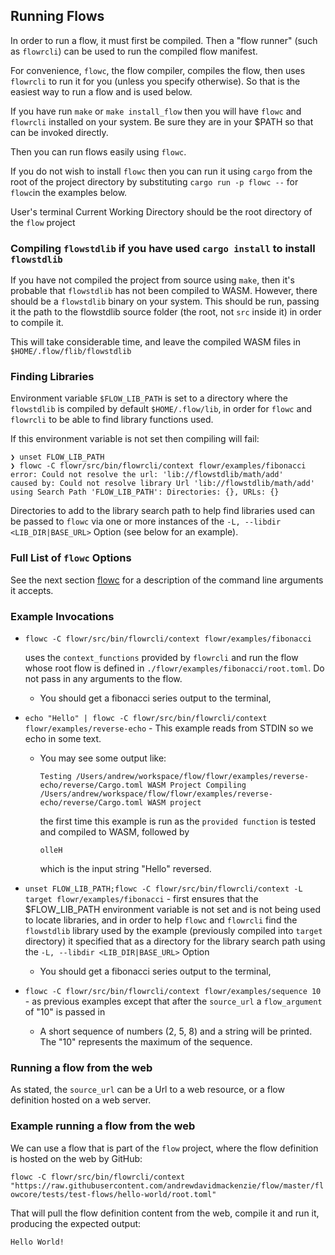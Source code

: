 ## Running Flows

In order to run a flow, it must first be compiled. Then a "flow runner" (such as `flowrcli`) can be used to run the
compiled flow manifest.

For convenience, `flowc`, the flow compiler, compiles the flow, then uses `flowrcli` to run it for you (unless you 
specify otherwise). So that is the easiest way to run a flow and is used below.

If you have run `make` or `make install_flow` then you will have `flowc` and `flowrcli` installed on your system.
Be sure they are in your $PATH so that can be invoked directly.

Then you can run flows easily using `flowc`. 

If you do not wish to install `flowc` then you can run it using `cargo` from the root of the project directory by
substituting `cargo run -p flowc --` for `flowc`in the examples below.

User's terminal Current Working Directory should be the root directory of the `flow` project

### Compiling `flowstdlib` if you have used `cargo install` to install `flowstdlib`
If you have not compiled the project from source using `make`, then it's probable that `flowstdlib` has not
been compiled to WASM. However, there should be a `flowstdlib` binary on your system. This should be run, passing it
the path to the flowstdlib source folder (the root, not `src` inside it) in order to compile it.

This will take considerable time, and leave the compiled WASM files in `$HOME/.flow/flib/flowstdlib`

### Finding Libraries
Environment variable `$FLOW_LIB_PATH` is set to a directory where the `flowstdlib` is compiled by default 
`$HOME/.flow/lib`, in order for `flowc` and `flowrcli` to be able to find library functions used.

If this environment variable is not set then compiling will fail:

```
❯ unset FLOW_LIB_PATH
❯ flowc -C flowr/src/bin/flowrcli/context flowr/examples/fibonacci
error: Could not resolve the url: 'lib://flowstdlib/math/add'
caused by: Could not resolve library Url 'lib://flowstdlib/math/add' using Search Path 'FLOW_LIB_PATH': Directories: {}, URLs: {}
```

Directories to add to the library search path to help find libraries used can be passed to `flowc` via one or more
instances of the `-L, --libdir <LIB_DIR|BASE_URL>` Option (see below for an example).

### Full List of `flowc` Options
See the next section [flowc](flowc.md) for a description of the command line arguments it accepts.

### Example Invocations
- `flowc -C flowr/src/bin/flowrcli/context flowr/examples/fibonacci`

  uses the `context_functions` provided by `flowrcli` and run the flow whose root flow is defined in `./flowr/examples/fibonacci/root.toml`. 
  Do not pass in any arguments to the flow. 
  - You should get a fibonacci series output to the terminal, 
- `echo "Hello" | flowc -C flowr/src/bin/flowrcli/context flowr/examples/reverse-echo` - This example reads from STDIN so we echo in 
  some text.
  - You may see some output like:
  
    `Testing /Users/andrew/workspace/flow/flowr/examples/reverse-echo/reverse/Cargo.toml WASM Project
     Compiling /Users/andrew/workspace/flow/flowr/examples/reverse-echo/reverse/Cargo.toml WASM project`

    the first time this example is run as the `provided function` is tested and compiled to WASM, followed by

    `olleH`

    which is the input string "Hello" reversed.
- `unset FLOW_LIB_PATH;flowc -C flowr/src/bin/flowrcli/context -L target flowr/examples/fibonacci` - first ensures that the $FLOW_LIB_PATH
environment variable is not set and is not being used to locate libraries, and in order to help `flowc` and `flowrcli` 
find the `flowstdlib` library used by the example (previously compiled into `target` directory) it specified that as a
directory for the library search path using the `-L, --libdir <LIB_DIR|BASE_URL>` Option
  - You should get a fibonacci series output to the terminal, 
- `flowc -C flowr/src/bin/flowrcli/context flowr/examples/sequence 10` - as previous examples except that after the `source_url` a 
`flow_argument` of "10" is passed in
  - A short sequence of numbers (2, 5, 8) and a string will be printed. The "10" represents the maximum of the sequence.

### Running a flow from the web
As stated, the `source_url` can be a Url to a web resource, or a flow definition hosted on a web server.

### Example running a flow from the web
We can use a flow that is part of the `flow` project, where the flow definition is hosted on the web by GitHub:

`flowc -C flowr/src/bin/flowrcli/context "https://raw.githubusercontent.com/andrewdavidmackenzie/flow/master/flowcore/tests/test-flows/hello-world/root.toml"`


That will pull the flow definition content from the web, compile it and run it, producing the expected output:


`Hello World!`